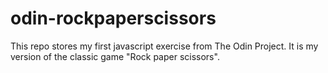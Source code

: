 # odin-rockpaperscissors
This repo stores my first javascript exercise from The Odin Project. It is my version of the classic game "Rock paper scissors".